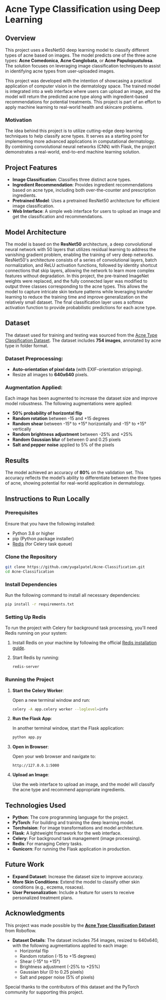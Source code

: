 # Acne Type Classification using Deep Learning

## Overview

This project uses a ResNet50 deep learning model to classify different types of acne based on images. The model predicts one of the three acne types: **Acne Comedonica**, **Acne Conglobata**, or **Acne Papulopustulosa**. The solution focuses on leveraging image classification techniques to assist in identifying acne types from user-uploaded images.

This project was developed with the intention of showcasing a practical application of computer vision in the dermatology space. The trained model is integrated into a web interface where users can upload an image, and the model will return the predicted acne type along with ingredient-based recommendations for potential treatments. This project is part of an effort to apply machine learning to real-world health and skincare problems.

### Motivation

The idea behind this project is to utilize cutting-edge deep learning techniques to help classify acne types. It serves as a starting point for implementing more advanced applications in computational dermatology. By combining convolutional neural networks (CNN) with Flask, the project demonstrates a real-world, end-to-end machine learning solution.

## Project Features

- **Image Classification**: Classifies three distinct acne types.
- **Ingredient Recommendation**: Provides ingredient recommendations based on acne type, including both over-the-counter and prescription ingredients.
- **Pretrained Model**: Uses a pretrained ResNet50 architecture for efficient image classification.
- **Web Interface**: A simple web interface for users to upload an image and get the classification and recommendations.

## Model Architecture

The model is based on the **ResNet50** architecture, a deep convolutional neural network with 50 layers that utilizes residual learning to address the vanishing gradient problem, enabling the training of very deep networks. ResNet50's architecture consists of a series of convolutional layers, batch normalization, and ReLU activation functions, followed by identity shortcut connections that skip layers, allowing the network to learn more complex features without degradation. In this project, the pre-trained ImageNet weights were replaced, and the fully connected layer was modified to output three classes corresponding to the acne types. This allows the model to capture intricate skin texture patterns while leveraging transfer learning to reduce the training time and improve generalization on the relatively small dataset. The final classification layer uses a softmax activation function to provide probabilistic predictions for each acne type.

## Dataset

The dataset used for training and testing was sourced from the [Acne Type Classification Dataset](https://universe.roboflow.com/taschenbier/acne-type-classification). The dataset includes **754 images**, annotated by acne type in folder format.

### Dataset Preprocessing:

- **Auto-orientation of pixel data** (with EXIF-orientation stripping).
- Resize all images to **640x640** pixels.

### Augmentation Applied:

Each image has been augmented to increase the dataset size and improve model robustness. The following augmentations were applied:
- **50% probability of horizontal flip**
- **Random rotation** between -15 and +15 degrees
- **Random shear** between -15° to +15° horizontally and -15° to +15° vertically
- **Random brightness adjustment** between -25% and +25%
- **Random Gaussian blur** of between 0 and 0.25 pixels
- **Salt and pepper noise** applied to 5% of the pixels

## Results

The model achieved an accuracy of **80%** on the validation set. This accuracy reflects the model’s ability to differentiate between the three types of acne, showing potential for real-world application in dermatology.

## Instructions to Run Locally

### Prerequisites

Ensure that you have the following installed:

- Python 3.8 or higher
- pip (Python package installer)
- [Redis](https://redis.io/) (for Celery task queue)

### Clone the Repository

```bash
git clone https://github.com/yugalpatel/Acne-Classification.git
cd Acne-Classification
```

### Install Dependencies

Run the following command to install all necessary dependencies:

```bash
pip install -r requirements.txt
```

### Setting Up Redis

To run the project with Celery for background task processing, you'll need Redis running on your system:

1. Install Redis on your machine by following the official [Redis installation guide](https://redis.io/docs/getting-started/installation/).
2. Start Redis by running:

   ```bash
   redis-server
   ```

### Running the Project

1. **Start the Celery Worker**:

   Open a new terminal window and run:

   ```bash
   celery -A app.celery worker --loglevel=info
   ```

2. **Run the Flask App**:

   In another terminal window, start the Flask application:

   ```bash
   python app.py
   ```

3. **Open in Browser**:

   Open your web browser and navigate to:

   ```
   http://127.0.0.1:5000
   ```

4. **Upload an Image**:

   Use the web interface to upload an image, and the model will classify the acne type and recommend appropriate ingredients.


## Technologies Used

- **Python**: The core programming language for the project.
- **PyTorch**: For building and training the deep learning model.
- **Torchvision**: For image transformations and model architecture.
- **Flask**: A lightweight framework for the web interface.
- **Celery**: For background task management (image processing).
- **Redis**: For managing Celery tasks.
- **Gunicorn**: For running the Flask application in production.

## Future Work

- **Expand Dataset**: Increase the dataset size to improve accuracy.
- **More Skin Conditions**: Extend the model to classify other skin conditions (e.g., eczema, rosacea).
- **User Personalization**: Include a feature for users to receive personalized treatment plans.

## Acknowledgments

This project was made possible by the **[Acne Type Classification Dataset](https://universe.roboflow.com/taschenbier/acne-type-classification)** from Roboflow.

- **Dataset Details**: The dataset includes 754 images, resized to 640x640, with the following augmentations applied to each image:
  - Horizontal flip
  - Random rotation (-15 to +15 degrees)
  - Shear (-15° to +15°)
  - Brightness adjustment (-25% to +25%)
  - Gaussian blur (0 to 0.25 pixels)
  - Salt and pepper noise (5% of pixels)

Special thanks to the contributors of this dataset and the PyTorch community for supporting this project.

